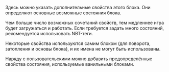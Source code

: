 Здесь можно указать дополнительные свойства этого блока. Они определяют основные возможные состояния блока.

Чем больше число возможных сочетаний свойств, тем медленнее игра будет загружаться и работать.
Если требуется задать много состояний, рекомендуется использовать NBT-теги.

Некоторые свойства используются самим блоком (для поворота, затопления и основы блока), и их имена не могут быть использованы.

Наряду с пользовательскими можно добавить предопределённые свойства состояния, используемые ванильными блоками.